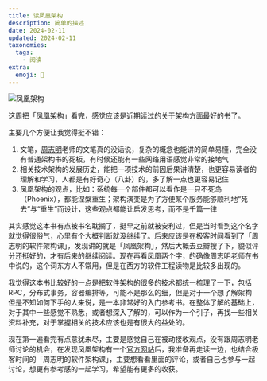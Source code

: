 ```yaml
---
title: 读凤凰架构
description: 简单的描述
date: 2024-02-11
updated: 2024-02-11
taxonomies:
  tags:
    - 阅读
extra:
  emoji: 📓
---
```


![凤凰架构](https://res.weread.qq.com/wrepub/CB_A9ACwaCvp8i56iD6gZ5LZ0Cu_parsecover)

这周把「[凤凰架构](https://book.douban.com/subject/35492898/)」看完，感觉应该是近期读过的关于架构方面最好的书了。

主要几个方便让我觉得挺不错：
1. 文笔，[周志明](https://book.douban.com/search/%E5%91%A8%E5%BF%97%E6%98%8E)老师的文笔真的没话说，复杂的概念也能讲的简单易懂，完全没有普通架构书的死板，有时候还能有一些网络用语感觉非常的接地气
2. 相关技术架构的发展历史，能把一项技术的前因后果讲清楚，也更容易读者的理解和学习，人都是有好奇心（八卦）的，多了解一点也更容易记住
3. 凤凰架构的观点，比如：系统每一个部件都可以看作是一只不死鸟（Phoenix），都能涅槃重生；架构演变是为了方便某个服务能够顺利地“死去”与“重生”而设计，这些观点都能让启发思考，而不是千篇一律

其实感觉这本书有点被书名耽搁了，挺早之前就被安利过，但是当时看到这个名字就觉得很俗气，心里有个大概判断就没继续了。后来应该是在极客时间看到了「周志明的软件架构课」，发现讲的就是「凤凰架构」，然后大概去豆瓣搜了下，貌似评分还挺好的，才有后来的继续阅读。现在再看凤凰两个字，的确像周志明老师在书中说的，这个词东方人不常用，但是在西方的软件工程读物是比较多出现的。

我觉得这本书比较好的一点是把软件架构的很多的技术都统一梳理了一下，包括RPC，分布式事务，容器编排等，可能不是那么的细，但是对于一个想了解架构但是不知如何下手的人来说，是一本非常好的入门参考书。在整体了解的基础上，对于其中一些感觉不熟悉，或者想深入了解的，可以作为一个引子，再找一些相关资料补充，对于掌握相关的技术应该也是有很大的益处的。

现在第一遍看完有点意犹未尽，主要是感觉自己在被动接收观点，没有跟周志明老师讨论的机会，在发现凤凰架构有一个[官方网站](https://icyfenix.cn/)后，我准备再走读一边，也结合极客时间的「周志明的软件架构课」，主要想看看里面的评论，或者自己也参与一起讨论，想更有参考感的一起学习，希望能有更多的收获。
